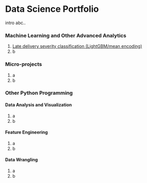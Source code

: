 # Data Science Portfolio
intro abc..

### Machine Learning and Other Advanced Analytics 
1. [Late delivery severity classification (LightGBM/mean encoding)](https://github.com/DarrellS0352/Data-Science-Portfolio/blob/master/Late%20Delivery%20Severity%20Classification.ipynb)
2. b

### Micro-projects
1. a
2. b

### Other Python Programming
#### Data Analysis and Visualization
1. a
2. b
#### Feature Engineering
1. a
2. b
#### Data Wrangling
1. a
2. b
